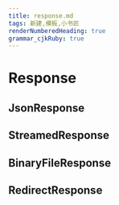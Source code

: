 ```yaml
---
title: response.md
tags: 新建,模板,小书匠
renderNumberedHeading: true
grammar_cjkRuby: true
---
```

# Response

## JsonResponse

## StreamedResponse

## BinaryFileResponse

## RedirectResponse
